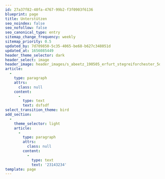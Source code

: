 ```yaml
---
id: 27a37f82-40fa-4767-99b2-f3f0903f6136
blueprint: page
title: Unterstützen
seo_noindex: false
seo_nofollow: false
seo_canonical_type: entry
sitemap_change_frequency: weekly
sitemap_priority: 0.5
updated_by: 7d709850-5c35-4065-be68-b627c348051d
updated_at: 1656085449
header_theme_selector: dark
header_select: image
header_image: header_images/s_abeetz_190505_erfurt_stegreiforchester_5d3_9590.-cinematic.jpg
article:
  -
    type: paragraph
    attrs:
      class: null
    content:
      -
        type: text
        text: dsfsdf
select_transition_theme: bird
add_section:
  -
    theme_selector: light
    article:
      -
        type: paragraph
        attrs:
          class: null
        content:
          -
            type: text
            text: '23143234'
template: page
---
```

